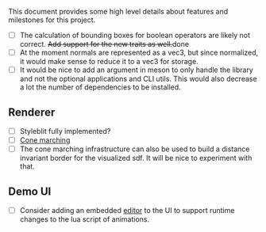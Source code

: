 This document provides some high level details about features and milestones for this project.

- [ ] The calculation of bounding boxes for boolean operators are likely not correct. ~~Add support for the new traits as well.~~done
- [ ] At the moment normals are represented as a vec3, but since normalized, it would make sense to reduce it to a vec3 for storage.
- [ ] It would be nice to add an argument in meson to only handle the library and not the optional applications and CLI utils. This would also decrease a lot the number of dependencies to be installed.

## Renderer

- [ ] Styleblit fully implemented?
- [ ] [Cone marching](https://www.fulcrum-demo.org/wp-content/uploads/2012/04/Cone_Marching_Mandelbox_by_Seven_Fulcrum_LongVersion.pdf)
- [ ] The cone marching infrastructure can also be used to build a distance invariant border for the visualized sdf. It will be nice to experiment with that.

## Demo UI

- [ ] Consider adding an embedded [editor](https://github.com/Rezonality/zep) to the UI to support runtime changes to the lua script of animations.
